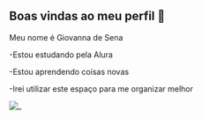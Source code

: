 ## Boas vindas ao meu perfil 💜

Meu nome é Giovanna de Sena

-Estou estudando pela Alura

-Estou aprendendo coisas novas

-Irei utilizar este espaço para me organizar melhor

![_](https://media.tenor.com/nBQQ6XM5BhIAAAAi/cute.gif)

